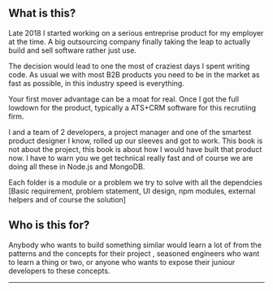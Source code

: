 ## What is this?

Late 2018 I started working on a serious entreprise product for my employer at the time. A big outsourcing company finally taking the leap to actually
build and sell software rather just use. 



The decision would lead to one the most of craziest days I spent writing code. As usual we with most B2B products you need to be in the market as fast as possible, in this industry speed is everything.



Your first mover advantage can be a moat for real. Once I got the full lowdown for the product, typically a ATS+CRM software for this recrutiing firm. 



I and a team of 2 developers, a project manager and one of the smartest product designer I know, rolled up our sleeves
and got to work. This book is not about the project, this book is about how I would have built that product now. 
I have to warn you we get technical really fast and of course we are doing all these in Node.js and MongoDB.



Each folder is a module or a problem we try to solve with all the dependcies [Basic requirement, problem statement, UI design, npm modules, external helpers and of course the solution]



## Who is this for?

Anybody who wants to build something similar would learn a lot of from the patterns and the concepts for their project , seasoned engineers who want to learn a thing or two, or anyone who wants to expose their juniour developers to these concepts.

---

